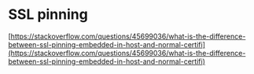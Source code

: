 # SSL pinning

[https://stackoverflow.com/questions/45699036/what-is-the-difference-between-ssl-pinning-embedded-in-host-and-normal-certifi](https://stackoverflow.com/questions/45699036/what-is-the-difference-between-ssl-pinning-embedded-in-host-and-normal-certifi)

